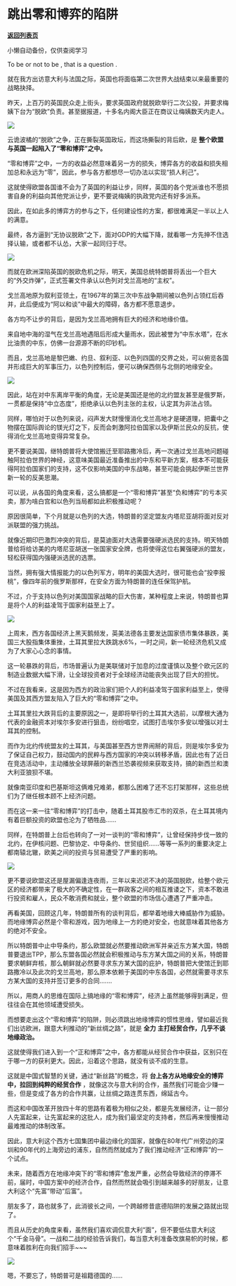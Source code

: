 # 跳出零和博弈的陷阱

[**返回列表页**](/gzh/政事堂2019)

小懒自动备份，仅供查阅学习

  

To be or not to be , that is a question .

  

就在我方出访意大利与法国之际，英国也将面临第二次世界大战结束以来最重要的战略抉择。

  

昨天，上百万的英国民众走上街头，要求英国政府就脱欧举行二次公投，并要求梅姨下台为“脱欧”负责。甚至据报道，十多名内阁大臣正在商议让梅姨数天内走人。

  

![](https://mmbiz.qpic.cn/mmbiz_jpg/rxhS23yu8cNzxIvCxYb1PBggXAN7eDOiaUialHSPqGtuK3ibj0ucYgaobX9O0CYicPZqicia8aDMG4Y5uhAV9pG6SG5Q/640?wx_fmt=jpeg)

  

云诡波橘的“脱欧”之争，正在撕裂英国政坛，而这场撕裂的背后欧，是 **整个欧盟与英国一起陷入了“零和博弈”之中。**

  

“零和博弈”之中，一方的收益必然意味着另一方的损失，博弈各方的收益和损失相加总和永远为“零”，因此，参与各方都想尽一切办法以实现“损人利己”。

  

这就使得欧盟各国谁不会为了英国的利益让步，同样，英国的各个党派谁也不愿损害自身的利益向其他党派让步，更不要说梅姨的执政党内还有好多派系。

  

因此，在如此多的博弈方的参与之下，任何建设性的方案，都很难满足一半以上人的满意。

  

最终，各方逼到“无协议脱欧”之下，面对GDP的大幅下降，就看哪一方先抻不住选择认输，或者都不认怂，大家一起同归于尽。

  

![](https://mmbiz.qpic.cn/mmbiz_jpg/rxhS23yu8cNzxIvCxYb1PBggXAN7eDOia4iaFV2Lbe0ibfF0Zfd3OaCdQH428maUlE05X1coMApB6IwgTK5dPYIOg/640?wx_fmt=jpeg)

  

  

而就在欧洲深陷英国的脱欧危机之际，明天，美国总统特朗普将丢出一个巨大的“外交炸弹”，正式签署文件承认以色列对戈兰高地的“主权”。

  

戈兰高地原为叙利亚领土，在1967年的第三次中东战争期间被以色列占领红后吞并，此后便成为“阿以和谈”中最大的障碍，各方都不愿意退步。

  

各方均不让步的背后，是因为戈兰高地拥有巨大的经济和地缘价值。

  

来自地中海的湿气在戈兰高地遇阻后形成大量雨水，因此被誉为“中东水塔”，在水比油贵的中东，仿佛一台源源不断的印钞机。

  

而且，戈兰高地是黎巴嫩、约旦、叙利亚、以色列四国的交界之处，可以俯览各国并形成巨大的军事压力，以色列控制后，便可以确保西侧与北侧的地缘安全。

  

![](https://mmbiz.qpic.cn/mmbiz_jpg/rxhS23yu8cNzxIvCxYb1PBggXAN7eDOiaoXU356piaaI6f4kRWtR691ickR1RpfymZP3TJB0ZQVDicpHnXpAEV4CBA/640?wx_fmt=jpeg)

因此，站在对中东离岸平衡的角度，无论是美国还是他的北约盟友甚至是俄罗斯，一贯都是保持“中立态度”，拒绝承认以色列主张的主权，认定其为非法占领。

  

同样，哪怕对于以色列来说，闷声发大财慢慢消化戈兰高地才是硬道理，把囊中之物摆在国际舆论的镁光灯之下，反而会刺激阿拉伯国家以及伊斯兰民众的反抗，使得消化戈兰高地变得异常复杂。

  

更不要说美国，继特朗普将大使馆搬迁至耶路撒冷后，再一次通过戈兰高地问题碰触阿拉伯世界的神经，这意味美国最近准备推出的中东和平新方案，根本不可能获得阿拉伯国家们的支持，这不仅影响美国的中东战略，甚至可能会挑起伊斯兰世界新一轮的反美思潮。

  

可以说，从各国的角度来看，这么搞都是一个“零和博弈”甚至“负和博弈”的亏本买卖，那为啥白宫和以色列当局都如此积极推动呢？

  

原因很简单，下个月就是以色列的大选，特朗普的坚定盟友内塔尼亚胡将面对反对派联盟的强力挑战。

  

就像近期印巴激烈冲突的背后，是莫迪面对大选需要强硬派选民的支持。明天特朗普给将给访美的内塔尼亚胡送一张国家安全牌，也将使得这位右翼强硬派的盟友，轻松获得国内强硬派选民的选票。

  

当然，拥有强大情报能力的以色列军方，明年的美国大选时，很可能也会“投李报桃”，像四年前的俄罗斯那样，在安全方面为特朗普的连任保驾护航。

  

不过，介于支持以色列对美国国家战略的巨大伤害，某种程度上来说，特朗普也算是将个人的利益凌驾于国家利益至上了。

  

![](https://mmbiz.qpic.cn/mmbiz_jpg/rxhS23yu8cNzxIvCxYb1PBggXAN7eDOiaDJ0SRZV9SMReVRALwN4rKib4np6E197WicF6ficqBia7EQ1UPgB7lL5nUg/640?wx_fmt=jpeg)

  

  

上周末，西方各国经济上黑天鹅频发，英美法德各主要发达国家债市集体暴跌，美国三大股指集体重挫，土耳其里拉大跌跳水6%，一时之间，新一轮经济危机又成为了大家心心念的事情。

  

这一轮暴跌的背后，市场普遍认为是美联储对于加息的过度谨慎以及整个欧元区的制造业数据大幅下滑，让全球投资者对于全球经济动能丧失出现了巨大的担忧。

  

不过在我看来，这是因为西方的政治家们把个人的利益凌驾于国家利益至上，使得美国及其西方盟友陷入了巨大的“零和博弈”之中。

  

土耳其里拉大跌背后的主要原因之一，是即将举行的土耳其大选前，以摩根大通为代表的金融资本对埃尔多安进行狙击，纷纷唱空，试图打击埃尔多安以增强以对土耳其的控制。

  

而作为北约传统盟友的土耳其，与美国甚至西方世界闹掰的背后，则是埃尔多安为了保证自己权力，鼓动国内的民粹与西方国家的冲突以转移矛盾，因此也有了近日在竞选活动中，主动播放全球屏蔽的新西兰恐袭视频来获取支持，搞的新西兰和澳大利亚狼狈不堪。

  

就像南亚印度和巴基斯坦这俩难兄难弟，都那么困难了还不忘打架那样，这些总统们为了继任根本顾不上经济问题。

  

而在这一来一往“零和博弈”的打击中，随着土耳其股市汇市的双杀，在土耳其境内有着巨额投资的欧盟也沦为了牺牲品......

  

同样，在特朗普上台后也转向了一对一谈判的“零和博弈”，让曾经保持步伐一致的北约，在伊核问题、巴黎协定、中导条约、世贸组织......等等一系列的重要决定上都南辕北辙，欧美之间的投资与贸易遭受了严重的影响。

  

![](https://mmbiz.qpic.cn/mmbiz_jpg/rxhS23yu8cNzxIvCxYb1PBggXAN7eDOiaUdwvXtYB0rOB2sb9xHnics4SVaheaWt8pKpBh4sXI6icGL0wFAHNLcmw/640?wx_fmt=jpeg)

  

更不要说欧盟这还是屋漏偏逢连夜雨，三年以来迟迟不决的英国脱欧，给整个欧元区的经济都带来了极大的不确定性，在一群政客之间的相互推诿之下，资本不敢进行投资和雇人，民众不敢消费和就业，整个欧盟的市场信心遭遇了严重冲击。

  

再看美国，回顾这几年，特朗普所有的谈判背后，都举着地缘大棒威胁作为威胁。而地缘博弈必然是个零和游戏，因为地缘上一方的绝对安全，也就意味着其他各方的绝对不安全。

  

所以特朗普中止中导条约，那么欧盟就必然要推动欧洲军并亲近东方某大国，特朗普要退出TPP，那么东盟各国必然就会积极推动与东方某大国之间的关系，特朗普要求朝鲜弃核，那么朝鲜就必然要寻求东方某大国的庇护，特朗普把大使馆迁到耶路撒冷以及此次的戈兰高地，那么原本依赖于美国的中东各国，必然就需要寻求东方某大国的支持并签订更多的合同.......

  

所以，用商人的思维在国际上搞地缘的“零和博弈”，经济上虽然能够得到满足，但往往会在其他领域遭受损失。

  

而想要走出这个“零和博弈”的陷阱，则必须跳出地缘博弈的惯性思维，譬如最近我们出访欧洲，跟意大利推动的“新丝绸之路”，就是 **全力**
**主打经贸合作，几乎不谈地缘政治。**

  

这就使得我们进入到一个“正和博弈”之中，各方都能从经贸合作中获益，区别只在于哪一方的获利更大。因此，沿着这个思路，就没有谈不成的生意。

  

这就是中国式智慧的关键，通过“新丝路”的概念，将 **台上各方从地缘安全的博弈中，拉回到纯粹的经贸合作**
，就像这次与意大利的合作，虽然我们可能会少赚一些，但是变成了各方的合作共赢，让丝绸之路连贯东西，绵延古今。

  

而这和中国改革开放四十年的思路有着极为相似之处，都是先发展经济，让一部分人先富起来，让先富起来的这批人，成为我们最坚定的支持者，然后再来慢慢推动最难推动的体制改革。

  

因此，意大利这个西方七国集团中最边缘化的国家，就像在80年代广州旁边的深圳和90年代的上海旁边的浦东，自然而然就成为了我们推动经济“正和博弈”的一个试点。

  

未来，随着西方在地缘冲突下的“零和博弈”愈发严重，必然会导致经济的停滞不前，届时，中国方案中的经济合作，自然而然就会吸引到越来越多的好朋友，让意大利这个“先富”带动“后富”。

  

朋友多了，路也就多了，此消彼长之间，一个跨越修昔底德陷阱的发展之路就出现了。

  

而且从历史的角度来看，虽然我们喜欢调侃意大利“面”，但不要低估意大利这个“千金马骨”。一战和二战的经验告诉我们，每当意大利准备改旗易帜的时候，都意味着胜利在向我们招手~~~

  

![](https://mmbiz.qpic.cn/mmbiz_png/rxhS23yu8cOa3WzSVyzFr2zqIic5SRr9nkeZJ7icZsu1JBsCHVc0zj7vpfwiao9gK9rubXEIS92WwwPib1e6ISZP7g/640?wx_fmt=png)

  

嗯，不要忘了，特朗普可是祖籍德国的......

